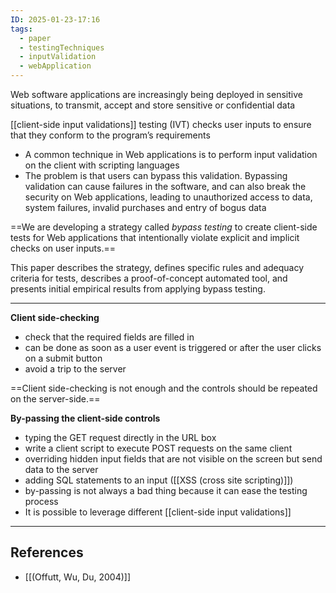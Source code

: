 ```yaml
---
ID: 2025-01-23-17:16
tags:
  - paper
  - testingTechniques
  - inputValidation
  - webApplication
---
```

Web software applications are increasingly being deployed in sensitive situations, to transmit, accept and store sensitive or confidential data

[[client-side input validations]] testing (IVT) checks user inputs to ensure that they conform to the program’s requirements
- A common technique in Web applications is to perform input validation on the client with scripting languages
- The problem is that users can bypass this validation. Bypassing validation can cause failures in the software, and can also break the security on Web applications, leading to unauthorized access to data, system failures, invalid purchases and entry of bogus data

==We are developing a strategy called *bypass testing* to create client-side tests for Web applications that intentionally violate explicit and implicit checks on user inputs.==

This paper describes the strategy, defines specific rules and adequacy criteria for tests, describes a proof-of-concept automated tool, and presents initial empirical results from applying bypass testing.

---

**Client side-checking**
- check that the required fields are filled in
- can be done as soon as a user event is triggered or after the user clicks on a submit button
- avoid a trip to the server

==Client side-checking is not enough and the controls should be repeated on the server-side.==

**By-passing the client-side controls**
- typing the GET request directly in the URL box
- write a client script to execute POST requests on the same client
- overriding hidden input fields that are not visible on the screen but send data to the server
- adding SQL statements to an input ([[XSS (cross site scripting)]])
- by-passing is not always a bad thing because it can ease the testing process
- It is possible to leverage different [[client-side input validations]] 

---
## References
- [[(Offutt, Wu, Du, 2004)]]